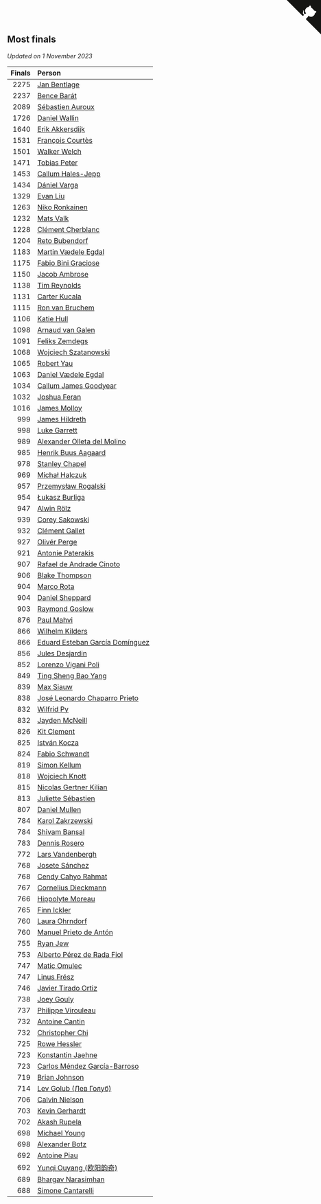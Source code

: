 ## Most finals

*Updated on  1 November 2023*

| Finals | Person |
| ---: | :--- |
| 2275 | [Jan Bentlage](https://www.worldcubeassociation.org/persons/2010BENT01) |
| 2237 | [Bence Barát](https://www.worldcubeassociation.org/persons/2008BARA01) |
| 2089 | [Sébastien Auroux](https://www.worldcubeassociation.org/persons/2008AURO01) |
| 1726 | [Daniel Wallin](https://www.worldcubeassociation.org/persons/2013WALL03) |
| 1640 | [Erik Akkersdijk](https://www.worldcubeassociation.org/persons/2005AKKE01) |
| 1531 | [François Courtès](https://www.worldcubeassociation.org/persons/2008COUR01) |
| 1501 | [Walker Welch](https://www.worldcubeassociation.org/persons/2011WELC01) |
| 1471 | [Tobias Peter](https://www.worldcubeassociation.org/persons/2014PETE03) |
| 1453 | [Callum Hales-Jepp](https://www.worldcubeassociation.org/persons/2012HALE01) |
| 1434 | [Dániel Varga](https://www.worldcubeassociation.org/persons/2008VARG01) |
| 1329 | [Evan Liu](https://www.worldcubeassociation.org/persons/2009LIUE01) |
| 1263 | [Niko Ronkainen](https://www.worldcubeassociation.org/persons/2010RONK01) |
| 1232 | [Mats Valk](https://www.worldcubeassociation.org/persons/2007VALK01) |
| 1228 | [Clément Cherblanc](https://www.worldcubeassociation.org/persons/2014CHER05) |
| 1204 | [Reto Bubendorf](https://www.worldcubeassociation.org/persons/2012BUBE01) |
| 1183 | [Martin Vædele Egdal](https://www.worldcubeassociation.org/persons/2013EGDA02) |
| 1175 | [Fabio Bini Graciose](https://www.worldcubeassociation.org/persons/2010GRAC02) |
| 1150 | [Jacob Ambrose](https://www.worldcubeassociation.org/persons/2010AMBR01) |
| 1138 | [Tim Reynolds](https://www.worldcubeassociation.org/persons/2005REYN01) |
| 1131 | [Carter Kucala](https://www.worldcubeassociation.org/persons/2015KUCA01) |
| 1115 | [Ron van Bruchem](https://www.worldcubeassociation.org/persons/2003BRUC01) |
| 1106 | [Katie Hull](https://www.worldcubeassociation.org/persons/2010HULL01) |
| 1098 | [Arnaud van Galen](https://www.worldcubeassociation.org/persons/2006GALE01) |
| 1091 | [Feliks Zemdegs](https://www.worldcubeassociation.org/persons/2009ZEMD01) |
| 1068 | [Wojciech Szatanowski](https://www.worldcubeassociation.org/persons/2011SZAT01) |
| 1065 | [Robert Yau](https://www.worldcubeassociation.org/persons/2009YAUR01) |
| 1063 | [Daniel Vædele Egdal](https://www.worldcubeassociation.org/persons/2013EGDA01) |
| 1034 | [Callum James Goodyear](https://www.worldcubeassociation.org/persons/2012GOOD02) |
| 1032 | [Joshua Feran](https://www.worldcubeassociation.org/persons/2011FERA01) |
| 1016 | [James Molloy](https://www.worldcubeassociation.org/persons/2011MOLL01) |
| 999 | [James Hildreth](https://www.worldcubeassociation.org/persons/2009HILD01) |
| 998 | [Luke Garrett](https://www.worldcubeassociation.org/persons/2017GARR05) |
| 989 | [Alexander Olleta del Molino](https://www.worldcubeassociation.org/persons/2008OLLE01) |
| 985 | [Henrik Buus Aagaard](https://www.worldcubeassociation.org/persons/2006BUUS01) |
| 978 | [Stanley Chapel](https://www.worldcubeassociation.org/persons/2016CHAP04) |
| 969 | [Michał Halczuk](https://www.worldcubeassociation.org/persons/2006HALC01) |
| 957 | [Przemysław Rogalski](https://www.worldcubeassociation.org/persons/2013ROGA02) |
| 954 | [Łukasz Burliga](https://www.worldcubeassociation.org/persons/2013BURL01) |
| 947 | [Alwin Rölz](https://www.worldcubeassociation.org/persons/2016ROLZ01) |
| 939 | [Corey Sakowski](https://www.worldcubeassociation.org/persons/2011SAKO01) |
| 932 | [Clément Gallet](https://www.worldcubeassociation.org/persons/2004GALL02) |
| 927 | [Olivér Perge](https://www.worldcubeassociation.org/persons/2007PERG01) |
| 921 | [Antonie Paterakis](https://www.worldcubeassociation.org/persons/2012PATE01) |
| 907 | [Rafael de Andrade Cinoto](https://www.worldcubeassociation.org/persons/2007CINO01) |
| 906 | [Blake Thompson](https://www.worldcubeassociation.org/persons/2010THOM03) |
| 904 | [Marco Rota](https://www.worldcubeassociation.org/persons/2009ROTA01) |
| 904 | [Daniel Sheppard](https://www.worldcubeassociation.org/persons/2009SHEP01) |
| 903 | [Raymond Goslow](https://www.worldcubeassociation.org/persons/2014GOSL01) |
| 876 | [Paul Mahvi](https://www.worldcubeassociation.org/persons/2012MAHV01) |
| 866 | [Wilhelm Kilders](https://www.worldcubeassociation.org/persons/2010KILD02) |
| 866 | [Eduard Esteban García Domínguez](https://www.worldcubeassociation.org/persons/2011EDUA01) |
| 856 | [Jules Desjardin](https://www.worldcubeassociation.org/persons/2010DESJ01) |
| 852 | [Lorenzo Vigani Poli](https://www.worldcubeassociation.org/persons/2007POLI01) |
| 849 | [Ting Sheng Bao Yang](https://www.worldcubeassociation.org/persons/2008BAOY01) |
| 839 | [Max Siauw](https://www.worldcubeassociation.org/persons/2017SIAU02) |
| 838 | [José Leonardo Chaparro Prieto](https://www.worldcubeassociation.org/persons/2011CHAP01) |
| 832 | [Wilfrid Py](https://www.worldcubeassociation.org/persons/2016PYWI01) |
| 832 | [Jayden McNeill](https://www.worldcubeassociation.org/persons/2012MCNE01) |
| 826 | [Kit Clement](https://www.worldcubeassociation.org/persons/2008CLEM01) |
| 825 | [István Kocza](https://www.worldcubeassociation.org/persons/2005KOCZ01) |
| 824 | [Fabio Schwandt](https://www.worldcubeassociation.org/persons/2014SCHW02) |
| 819 | [Simon Kellum](https://www.worldcubeassociation.org/persons/2016KELL12) |
| 818 | [Wojciech Knott](https://www.worldcubeassociation.org/persons/2011KNOT01) |
| 815 | [Nicolas Gertner Kilian](https://www.worldcubeassociation.org/persons/2013GERT01) |
| 813 | [Juliette Sébastien](https://www.worldcubeassociation.org/persons/2014SEBA01) |
| 807 | [Daniel Mullen](https://www.worldcubeassociation.org/persons/2016MULL04) |
| 784 | [Karol Zakrzewski](https://www.worldcubeassociation.org/persons/2014ZAKR01) |
| 784 | [Shivam Bansal](https://www.worldcubeassociation.org/persons/2011BANS02) |
| 783 | [Dennis Rosero](https://www.worldcubeassociation.org/persons/2010ROSE03) |
| 772 | [Lars Vandenbergh](https://www.worldcubeassociation.org/persons/2003VAND01) |
| 768 | [Josete Sánchez](https://www.worldcubeassociation.org/persons/2015SANC18) |
| 768 | [Cendy Cahyo Rahmat](https://www.worldcubeassociation.org/persons/2010RAHM02) |
| 767 | [Cornelius Dieckmann](https://www.worldcubeassociation.org/persons/2009DIEC01) |
| 766 | [Hippolyte Moreau](https://www.worldcubeassociation.org/persons/2008MORE02) |
| 765 | [Finn Ickler](https://www.worldcubeassociation.org/persons/2012ICKL01) |
| 760 | [Laura Ohrndorf](https://www.worldcubeassociation.org/persons/2009OHRN01) |
| 760 | [Manuel Prieto de Antón](https://www.worldcubeassociation.org/persons/2015ANTO04) |
| 755 | [Ryan Jew](https://www.worldcubeassociation.org/persons/2008JEWR01) |
| 753 | [Alberto Pérez de Rada Fiol](https://www.worldcubeassociation.org/persons/2011FIOL01) |
| 747 | [Matic Omulec](https://www.worldcubeassociation.org/persons/2010OMUL02) |
| 747 | [Linus Frész](https://www.worldcubeassociation.org/persons/2011FRES01) |
| 746 | [Javier Tirado Ortiz](https://www.worldcubeassociation.org/persons/2009TIRA01) |
| 738 | [Joey Gouly](https://www.worldcubeassociation.org/persons/2007GOUL01) |
| 737 | [Philippe Virouleau](https://www.worldcubeassociation.org/persons/2008VIRO01) |
| 732 | [Antoine Cantin](https://www.worldcubeassociation.org/persons/2010CANT02) |
| 732 | [Christopher Chi](https://www.worldcubeassociation.org/persons/2014CHIC01) |
| 725 | [Rowe Hessler](https://www.worldcubeassociation.org/persons/2007HESS01) |
| 723 | [Konstantin Jaehne](https://www.worldcubeassociation.org/persons/2015JAEH01) |
| 723 | [Carlos Méndez García-Barroso](https://www.worldcubeassociation.org/persons/2010GARC02) |
| 719 | [Brian Johnson](https://www.worldcubeassociation.org/persons/2013JOHN10) |
| 714 | [Lev Golub (Лев Голуб)](https://www.worldcubeassociation.org/persons/2014HOLU01) |
| 706 | [Calvin Nielson](https://www.worldcubeassociation.org/persons/2014NIEL03) |
| 703 | [Kevin Gerhardt](https://www.worldcubeassociation.org/persons/2013GERH01) |
| 702 | [Akash Rupela](https://www.worldcubeassociation.org/persons/2012RUPE01) |
| 698 | [Michael Young](https://www.worldcubeassociation.org/persons/2008YOUN02) |
| 698 | [Alexander Botz](https://www.worldcubeassociation.org/persons/2013BOTZ01) |
| 692 | [Antoine Piau](https://www.worldcubeassociation.org/persons/2008PIAU01) |
| 692 | [Yunqi Ouyang (欧阳韵奇)](https://www.worldcubeassociation.org/persons/2007YUNQ01) |
| 689 | [Bhargav Narasimhan](https://www.worldcubeassociation.org/persons/2011NARA02) |
| 688 | [Simone Cantarelli](https://www.worldcubeassociation.org/persons/2012CANT02) |


<a href="https://github.com/jonatanklosko/wca_statistics" class="github-corner" aria-label="View source on Github"><svg width="80" height="80" viewBox="0 0 250 250" style="fill:#151513; color:#fff; position: absolute; top: 0; border: 0; right: 0;" aria-hidden="true"><path d="M0,0 L115,115 L130,115 L142,142 L250,250 L250,0 Z"></path><path d="M128.3,109.0 C113.8,99.7 119.0,89.6 119.0,89.6 C122.0,82.7 120.5,78.6 120.5,78.6 C119.2,72.0 123.4,76.3 123.4,76.3 C127.3,80.9 125.5,87.3 125.5,87.3 C122.9,97.6 130.6,101.9 134.4,103.2" fill="currentColor" style="transform-origin: 130px 106px;" class="octo-arm"></path><path d="M115.0,115.0 C114.9,115.1 118.7,116.5 119.8,115.4 L133.7,101.6 C136.9,99.2 139.9,98.4 142.2,98.6 C133.8,88.0 127.5,74.4 143.8,58.0 C148.5,53.4 154.0,51.2 159.7,51.0 C160.3,49.4 163.2,43.6 171.4,40.1 C171.4,40.1 176.1,42.5 178.8,56.2 C183.1,58.6 187.2,61.8 190.9,65.4 C194.5,69.0 197.7,73.2 200.1,77.6 C213.8,80.2 216.3,84.9 216.3,84.9 C212.7,93.1 206.9,96.0 205.4,96.6 C205.1,102.4 203.0,107.8 198.3,112.5 C181.9,128.9 168.3,122.5 157.7,114.1 C157.9,116.9 156.7,120.9 152.7,124.9 L141.0,136.5 C139.8,137.7 141.6,141.9 141.8,141.8 Z" fill="currentColor" class="octo-body"></path></svg></a><style>.github-corner:hover .octo-arm{animation:octocat-wave 560ms ease-in-out}@keyframes octocat-wave{0%,100%{transform:rotate(0)}20%,60%{transform:rotate(-25deg)}40%,80%{transform:rotate(10deg)}}@media (max-width:500px){.github-corner:hover .octo-arm{animation:none}.github-corner .octo-arm{animation:octocat-wave 560ms ease-in-out}}</style>
